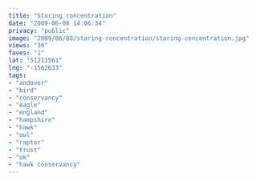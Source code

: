 ```yaml
---
title: "Staring concentration"
date: "2009-06-08 14:06:34"
privacy: "public"
image: "2009/06/08/staring-concentration/staring-concentration.jpg"
views: "36"
faves: "1"
lat: "51211561"
lng: "-1562633"
tags:
- "andover"
- "bird"
- "conservancy"
- "eagle"
- "england"
- "hampshire"
- "hawk"
- "owl"
- "raptor"
- "trust"
- "uk"
- "hawk conservancy"
---
```

<a href="/photos/2009/06/08/staring-concentration-2" rel="nofollow"></a>
